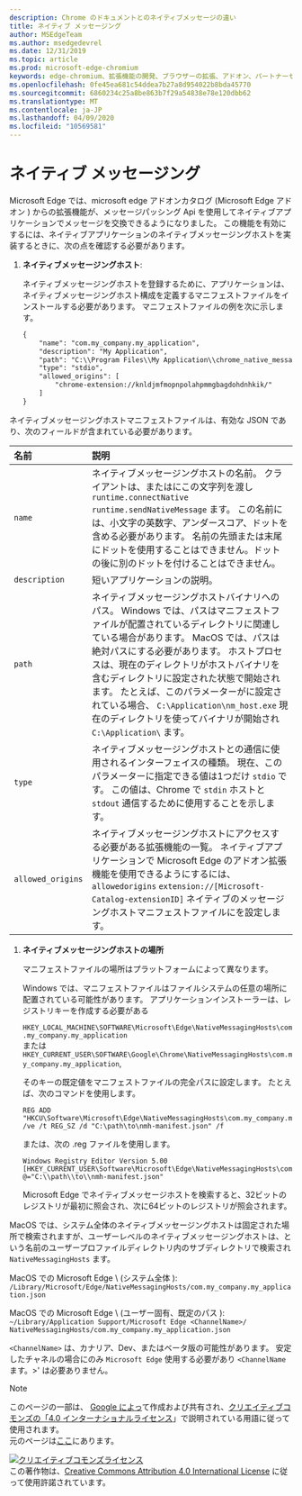```yaml
---
description: Chrome のドキュメントとのネイティブメッセージの違い
title: ネイティブ メッセージング
author: MSEdgeTeam
ms.author: msedgedevrel
ms.date: 12/31/2019
ms.topic: article
ms.prod: microsoft-edge-chromium
keywords: edge-chromium、拡張機能の開発、ブラウザーの拡張、アドオン、パートナーセンター、開発者
ms.openlocfilehash: 0fe45ea681c54ddea7b27a8d954022b8bda45770
ms.sourcegitcommit: 6860234c25a8be863b7f29a54838e78e120dbb62
ms.translationtype: MT
ms.contentlocale: ja-JP
ms.lasthandoff: 04/09/2020
ms.locfileid: "10569581"
---
```

# ネイティブ メッセージング  

Microsoft Edge では、microsoft edge アドオンカタログ (Microsoft Edge アドオン \) からの拡張機能が、メッセージパッシング Api を使用してネイティブアプリケーションでメッセージを交換できるようになりました。  この機能を有効にするには、ネイティブアプリケーションのネイティブメッセージングホストを実装するときに、次の点を確認する必要があります。  

<!--
 > [!NOTE]
> Native messaging is currently not supported on macOS and Linux version of Microsoft Edge.  This feature support is planned to be implemented soon.  -->  

1.  **ネイティブメッセージングホスト**:  
    
    ネイティブメッセージングホストを登録するために、アプリケーションは、ネイティブメッセージングホスト構成を定義するマニフェストファイルをインストールする必要があります。  マニフェストファイルの例を次に示します。  
    
    ```xml
    {
        "name": "com.my_company.my_application",
        "description": "My Application",
        "path": "C:\\Program Files\\My Application\\chrome_native_messaging_host.exe",
        "type": "stdio",
        "allowed_origins": [
            "chrome-extension://knldjmfmopnpolahpmmgbagdohdnhkik/"
        ]
    }
    ```  
    
ネイティブメッセージングホストマニフェストファイルは、有効な JSON であり、次のフィールドが含まれている必要があります。  

| 名前 | 説明 |  
|:--- |:--- |  
| `name` | ネイティブメッセージングホストの名前。 クライアントは、またはにこの文字列を渡し `runtime.connectNative` `runtime.sendNativeMessage` ます。  この名前には、小文字の英数字、アンダースコア、ドットを含める必要があります。  名前の先頭または末尾にドットを使用することはできません。ドットの後に別のドットを付けることはできません。 |  
| `description` | 短いアプリケーションの説明。 |  
| `path` | ネイティブメッセージングホストバイナリへのパス。  Windows では、パスはマニフェストファイルが配置されているディレクトリに関連している場合があります。  MacOS では、パスは絶対パスにする必要があります。  ホストプロセスは、現在のディレクトリがホストバイナリを含むディレクトリに設定された状態で開始されます。 たとえば、このパラメーターがに設定されている場合、 `C:\Application\nm_host.exe` 現在のディレクトリを使ってバイナリが開始され `C:\Application\` ます。 |  
| `type` | ネイティブメッセージングホストとの通信に使用されるインターフェイスの種類。  現在、このパラメーターに指定できる値は1つだけ `stdio` です。  この値は、Chrome で `stdin` ホストと `stdout` 通信するために使用することを示します。 |  
| `allowed_origins` |  ネイティブメッセージングホストにアクセスする必要がある拡張機能の一覧。  ネイティブアプリケーションで Microsoft Edge のアドオン拡張機能を使用できるようにするには、 `allowedorigins` `extension://[Microsoft-Catalog-extensionID]` ネイティブのメッセージングホストマニフェストファイルにを設定します。 |  

1.  **ネイティブメッセージングホストの場所**  
    
    マニフェストファイルの場所はプラットフォームによって異なります。  
    
    Windows では、マニフェストファイルはファイルシステムの任意の場所に配置されている可能性があります。  アプリケーションインストーラーは、レジストリキーを作成する必要がある  
    
    `HKEY_LOCAL_MACHINE\SOFTWARE\Microsoft\Edge\NativeMessagingHosts\com.my_company.my_application`  
    または  
    `HKEY_CURRENT_USER\SOFTWARE\Google\Chrome\NativeMessagingHosts\com.my_company.my_application`,  
    
    そのキーの既定値をマニフェストファイルの完全パスに設定します。  たとえば、次のコマンドを使用します。  
    
    ```shell
    REG ADD "HKCU\Software\Microsoft\Edge\NativeMessagingHosts\com.my_company.my_application" /ve /t REG_SZ /d "C:\path\to\nmh-manifest.json" /f
    ```  
    
    または、次の .reg ファイルを使用します。  
    
    ```shell
    Windows Registry Editor Version 5.00
    [HKEY_CURRENT_USER\Software\Microsoft\Edge\NativeMessagingHosts\com.my_company.my_application]
    @="C:\\path\\to\\nmh-manifest.json"
    ```  
    
    Microsoft Edge でネイティブメッセージホストを検索すると、32ビットのレジストリが最初に照会され、次に64ビットのレジストリが照会されます。  

MacOS では、システム全体のネイティブメッセージングホストは固定された場所で検索されますが、ユーザーレベルのネイティブメッセージングホストは、という名前のユーザープロファイルディレクトリ内のサブディレクトリで検索され `NativeMessagingHosts` ます。  

MacOS での Microsoft Edge \ (システム全体 \):  
`/Library/Microsoft/Edge/NativeMessagingHosts/com.my_company.my_application.json`  

MacOS での Microsoft Edge \ (ユーザー固有、既定のパス \):  
`~/Library/Application Support/Microsoft Edge <ChannelName>/ NativeMessagingHosts/com.my_company.my_application.json`  

`<ChannelName>` は、カナリア、Dev、またはベータ版の可能性があります。 安定したチャネルの場合にのみ `Microsoft Edge` 使用する必要があり `<ChannelName` ます。>' は必要ありません。

<!-- image links -->  

<!-- links -->  

> [!NOTE]
> このページの一部は、 [Google によっ][GoogleSitePolicies]て作成および共有され、[クリエイティブコモンズの「4.0 インターナショナルライセンス][CCA4IL]」で説明されている用語に従って使用されます。  
> 元のページは[ここ](https://developer.chrome.com/extensions/nativeMessaging)にあります。  

[![クリエイティブコモンズライセンス][CCby4Image]][CCA4IL]  
この著作物は、[Creative Commons Attribution 4.0 International License][CCA4IL] に従って使用許諾されています。  

[CCA4IL]: https://creativecommons.org/licenses/by/4.0  
[CCby4Image]: https://i.creativecommons.org/l/by/4.0/88x31.png  
[GoogleSitePolicies]: https://developers.google.com/terms/site-policies
